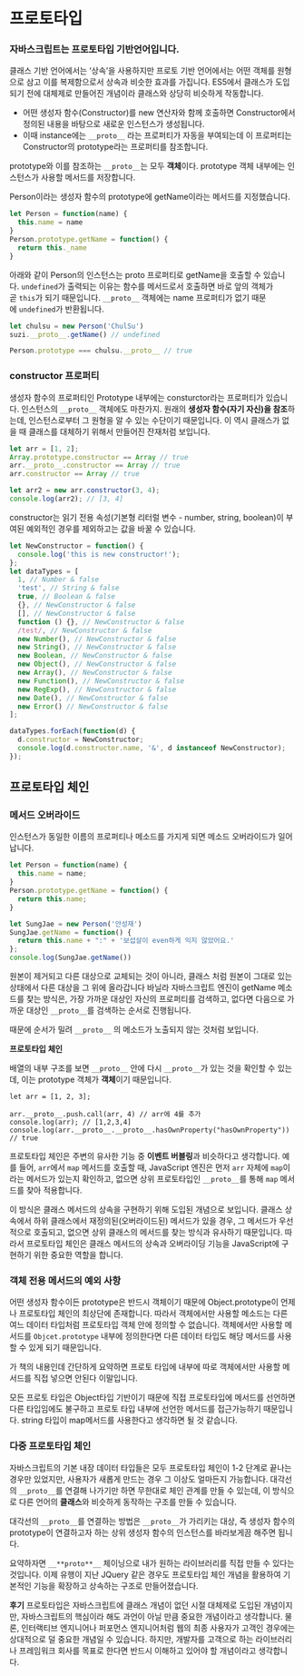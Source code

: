 # 프로토타입

### 자바스크립트는 프로토타입 기반언어입니다.

클래스 기반 언어에서는 ‘상속’을 사용하지만 프로토 기반 언어에서는 어떤 객체를 원형으로 삼고 이를 복제함으로서 상속과 비슷한 효과를 가집니다.  ES5에서 클래스가 도입되기 전에 대체제로 만들어진 개념이라 클래스와 상당히 비슷하게 작동합니다.

- 어떤 생성자 함수(Constructor)를 new 연산자와 함께 호출하면 Constructor에서 정의된 내용을 바탕으로 새로운 인스턴스가 생성됩니다.
- 이때 instance에는 `__proto__` 라는 프로퍼티가 자동을 부여되는데 이 프로퍼티는 Constructor의 prototype라는 프로퍼티를 참조합니다.

prototype와 이를 참조하는 `__proto__`는 모두 **객체**이다. prototype 객체 내부에는 인스턴스가 사용할 메서드를 저장합니다.

Person이라는 생성자 함수의 prototype에 getName이라는 메서드를 지정했습니다.

```jsx
let Person = function(name) {
  this.name = name
}
Person.prototype.getName = function() {
  return this._name
}
```

아래와 같이 Person의 인스턴스는 proto 프로퍼티로 getName을 호출할 수 있습니다. `undefined`가 출력되는 이유는 함수를 메서드로서 호출하면 바로 앞의 객체가 곧 `this`가 되기 때문입니다. `__proto__` 객체에는 name 프로퍼티가 없기 때문에 `undefined`가 반환됩니다.

```jsx
let chulsu = new Person('ChulSu')
suzi.__proto__.getName() // undefined

Person.prototype === chulsu.__proto__ // true
```

### constructor 프로퍼티

생성자 함수의 프로퍼티인 Prototype 내부에는 consturctor라는 프로퍼티가 있습니다. 인스턴스의 `__proto__` 객체에도 마찬가지. 원래의 **생성자 함수(자기 자신)을 참조**하는데, 인스턴스로부터 그 원형을 알 수 있는 수단이기 때문입니다. 이 역시 클래스가 없을 때 클래스를 대체하기 위해서 만들어진 잔재처럼 보입니다.

```jsx
let arr = [1, 2];
Array.prototype.constructor == Array // true
arr.__proto__.constructor == Array // true
arr.constructor == Array // true

let arr2 = new arr.constructor(3, 4);
console.log(arr2); // [3, 4]
```

constructor는 읽기 전용 속성(기본형 리터럴 변수 - number, string, boolean)이 부여된 예외적인 경우를 제외하고는 값을 바꿀 수 있습니다.

```jsx
let NewConstructor = function() {
  console.log('this is new constructor!');
};
let dataTypes = [
  1, // Number & false
  'test', // String & false
  true, // Boolean & false
  {}, // NewConstructor & false
  [], // NewConstructor & false
  function () {}, // NewConstructor & false
  /test/, // NewConstructor & false
  new Number(), // NewConstructor & false
  new String(), // NewConstructor & false
  new Boolean, // NewConstructor & false
  new Object(), // NewConstructor & false
  new Array(), // NewConstructor & false
  new Function(), // NewConstructor & false
  new RegExp(), // NewConstructor & false
  new Date(), // NewConstructor & false
  new Error() // NewConstructor & false
];

dataTypes.forEach(function(d) {
  d.constructor = NewConstructor;
  console.log(d.constructor.name, '&', d instanceof NewConstructor);
});
```

## 프로토타입 체인

### 메서드 오버라이드

인스턴스가 동일한 이름의 프로퍼티나 메소드를 가지게 되면 메소드 오버라이드가 일어납니다.

```jsx
let Person = function(name) {
  this.name = name;
}
Person.prototype.getName = function() {
  return this.name;
}

let SungJae = new Person('안성재')
SungJae.getName = function() {
  return this.name + ":" + '보섭살이 even하게 익지 않았어요.'
};
console.log(SungJae.getName())
```

원본이 제거되고 다른 대상으로 교체되는 것이 아니라, 클래스 처럼 원본이 그대로 있는 상태에서 다른 대상을 그 위에 올라갑니다 바닐라 자바스크립트 엔진이 getName 메소드를 찾는 방식은, 가장 가까운 대상인 자신의 프로퍼티를 검색하고, 없다면 다음으로 가까운 대상인 `__proto__`를 검색하는 순서로 진행됩니다. 

때문에 순서가 밀려 `__proto__` 의 메소드가 노출되지 않는 것처럼 보입니다.

**프로토타입 체인**

배열의 내부 구조를 보면 `__proto__` 안에 다시 `__proto__`가 있는 것을 확인할 수 있는데, 이는 prototype 객체가 **객체**이기 때문입니다.

```tsx
let arr = [1, 2, 3];

arr.__proto__.push.call(arr, 4) // arr에 4를 추가
console.log(arr); // [1,2,3,4]
console.log(arr.__proto__.__proto__.hasOwnProperty("hasOwnProperty")) // true
```

프로토타입 체인은 주변의 유사한 기능 중 **이벤트 버블링**과 비슷하다고 생각합니다. 예를 들어, `arr`에서 `map` 메서드를 호출할 때, JavaScript 엔진은 먼저 `arr` 자체에 `map`이라는 메서드가 있는지 확인하고, 없으면 상위 프로토타입인 `__proto__`를 통해 `map` 메서드를 찾아 적용합니다.

이 방식은 클래스 메서드의 상속을 구현하기 위해 도입된 개념으로 보입니다. 클래스 상속에서 하위 클래스에서 재정의된(오버라이드된) 메서드가 있을 경우, 그 메서드가 우선적으로 호출되고, 없으면 상위 클래스의 메서드를 찾는 방식과 유사하기 때문입니다. 따라서 프로토타입 체인은 클래스 메서드의 상속과 오버라이딩 기능을 JavaScript에 구현하기 위한 중요한 역할을 합니다.

### 객체 전용 메서드의 예외 사항

어떤 생성자 함수이든 prototype은 반드시 객체이기 때문에 Object.prototype이 언제나 프로토타입 체인의 최상단에 존재합니다. 따라서 객체에서만 사용할 메소드는 다른 여느 데이터 타입처럼 프로토타입 객체 안에 정의할 수 없습니다. 객체에서만 사용할 메서드를 `Objcet.prototype` 내부에 정의한다면 다른 데이터 타입도 해당 메서드를 사용할 수 있게 되기 때문입니다. 

가 책의 내용인데 간단하게 요약하면 프로토 타입에 내부에 따로 객체에서만 사용할 메서드를 직접 넣으면 안된다 이말입니다.

모든 프로토 타입은 Object타입 기반이기 때문에 직접 프로토타입에 메서드를 선언하면 다른 타입임에도 불구하고 프로토 타입 내부에 선언한 메서드를 접근가능하기 때문입니다. string 타입이 map메서드를 사용한다고 생각하면 될 것 같습니다.

### **다중 프로토타입 체인**

자바스크립트의 기본 내장 데이터 타입들은 모두 프로토타입 체인이 1-2 단계로 끝나는 경우만 있었지만, 사용자가 새롭게 만드는 경우 그 이상도 얼마든지 가능합니다. 대각선의 `__proto__`를 연결해 나가기만 하면 무한대로 체인 관계를 만들 수 있는데, 이 방식으로 다른 언어의 **클래스**와 비슷하게 동작하는 구조를 만들 수 있습니다.

대각선의 `__proto__`를 연결하는 방법은 `__proto__`가 가리키는 대상, 즉 생성자 함수의 prototype이 연결하고자 하는 상위 생성자 함수의 인스턴스를 바라보게끔 해주면 됩니다.

요약하자면 `__**proto**__` 체이닝으로 내가 원하는 라이브러리를 직접 만들 수 있다는 것입니다. 이제 유행이 지난 JQuery 같은 경우도 프로토타입 체인 개념을 활용하여 기본적인 기능을 확장하고 상속하는 구조로 만들어졌습니다.

**후기** 
프로토타입은 자바스크립트에 클래스 개념이 없던 시절 대체제로 도입된 개념이지만, 자바스크립트의 핵심이라 해도 과언이 아닐 만큼 중요한 개념이라고 생각합니다. 물론, 인터랙티브 엔지니어나 퍼포먼스 엔지니어처럼 웹의 최종 사용자가 고객인 경우에는 상대적으로 덜 중요한 개념일 수 있습니다. 하지만, 개발자를 고객으로 하는 라이브러리나 프레임워크 회사를 목표로 한다면 반드시 이해하고 있어야 할 개념이라고 생각합니다.